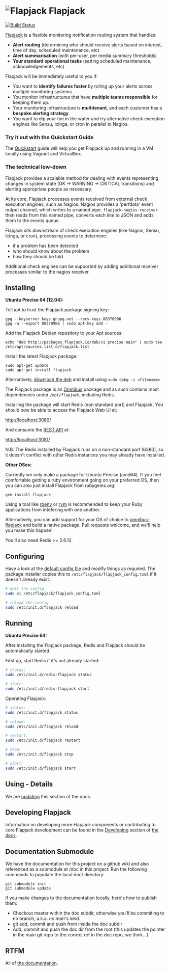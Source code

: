 # ![Flapjack](http://flapjack.io/images/flapjack-2013-notext-transparent-50-50.png "Flapjack") Flapjack

[![Build Status](https://travis-ci.org/flapjack/flapjack.png)](https://travis-ci.org/flapjack/flapjack)

[Flapjack](http://flapjack.io/) is a flexible monitoring notification routing system that handles:

* **Alert routing** (determining who should receive alerts based on interest, time of day, scheduled maintenance, etc)
* **Alert summarisation** (with per-user, per media summary thresholds)
* **Your standard operational tasks** (setting scheduled maintenance, acknowledgements, etc)

Flapjack will be immediately useful to you if:

* You want to **identify failures faster** by rolling up your alerts across multiple monitoring systems.
* You monitor infrastructures that have **multiple teams responsible** for keeping them up.
* Your monitoring infrastructure is **multitenant**, and each customer has a **bespoke alerting strategy**.
* You want to dip your toe in the water and try alternative check execution engines like Sensu, Icinga, or cron in parallel to Nagios.

### Try it out with the Quickstart Guide

The [Quickstart](http://flapjack.io/quickstart/) guide will help you get Flapjack up and running in a VM locally using Vagrant and VirtualBox.

### The technical low-down

Flapjack provides a scalable method for dealing with events representing changes in system state (OK -> WARNING -> CRITICAL transitions) and alerting appropriate people as necessary.

At its core, Flapjack processes events received from external check execution engines, such as Nagios. Nagios provides a 'perfdata' event output channel, which writes to a named pipe. `flapjack-nagios-receiver` then reads from this named pipe, converts each line to JSON and adds them to the events queue.

Flapjack sits downstream of check execution engines (like Nagios, Sensu, Icinga, or cron), processing events to determine:

 * if a problem has been detected
 * who should know about the problem
 * how they should be told

Additional check engines can be supported by adding additional receiver processes similar to the nagios receiver.

## Installing

**Ubuntu Precise 64 (12.04):**

Tell apt to trust the Flapjack package signing key:

```
gpg --keyserver keys.gnupg.net --recv-keys 803709B6
gpg -a --export 803709B6 | sudo apt-key add -
```

Add the Flapjack Debian repository to your Apt sources:

``` text
echo "deb http://packages.flapjack.io/deb/v1 precise main" | sudo tee /etc/apt/sources.list.d/flapjack.list
```

Install the latest Flapjack package:

``` text
sudo apt-get update
sudo apt-get install flapjack
```

Alternatively, [download the deb](http://packages.flapjack.io/deb/v1/pool/main/f/flapjack/) and install using `sudo dpkg -i <filename>`

The Flapjack package is an [Omnibus](https://github.com/opscode/omnibus) package and as such contains most dependencies under `/opt/flapjack`, including Redis.

Installing the package will start Redis (non standard port) and Flapjack. You should now be able to access the Flapjack Web UI at:

[http://localhost:3080/](http://localhost:3080)

And consume the [REST API](http://flapjack.io/docs/1.0/jsonapi/) at:

[http://localhost:3081/](http://localhost:3081)

N.B. The Redis installed by Flapjack runs on a non-standard port (6380), so it doesn't conflict with other Redis instances you may already have installed.

**Other OSes:**

Currently we only make a package for Ubuntu Precise (amd64). If you feel comfortable getting a ruby environment going on your preferred OS, then you can also just install Flapjack from rubygems.org:

```text
gem install flapjack
```

Using a tool like [rbenv](https://github.com/sstephenson/rbenv) or [rvm](https://rvm.io/) is recommended to keep your Ruby applications from intefering with one another.

Alternatively, you can add support for your OS of choice to [omnibus-flapjack](https://github.com/flapjack/omnibus-flapjack) and build a native package. Pull requests welcome, and we'll help you make this happen!

You'll also need Redis >= 2.6.12.

## Configuring

Have a look at the [default config file](https://github.com/flapjack/flapjack/blob/master/etc/flapjack_config.toml.example) and modify things as required. The package installer copies this to `/etc/flapjack/flapjack_config.toml` if it doesn't already exist.

``` bash
# edit the config
sudo vi /etc/flapjack/flapjack_config.toml

# reload the config
sudo /etc/init.d/flapjack reload
```

## Running

**Ubuntu Precise 64:**

After installing the Flapjack package, Redis and Flapjack should be automatically started.

First up, start Redis if it's not already started:

``` bash
# status:
sudo /etc/init.d/redis-flapjack status

# start:
sudo /etc/init.d/redis-flapjack start
```

Operating Flapjack:

``` bash
# status:
sudo /etc/init.d/flapjack status

# reload:
sudo /etc/init.d/flapjack reload

# restart:
sudo /etc/init.d/flapjack restart

# stop:
sudo /etc/init.d/flapjack stop

# start:
sudo /etc/init.d/flapjack start
```

## Using - Details

We are [updating](https://github.com/flapjack/flapjack/issues/624) this section of the docs.

## Developing Flapjack

Information on developing more Flapjack components or contributing to core Flapjack development can be found in the [Developing](http://flapjack.io/docs/1.0/development/DEVELOPING/) section of [the docs](http://flapjack.io/docs/1.0/).

## Documentation Submodule

We have the documentation for this project on a github wiki and also referenced as a submodule at /doc in this project. Run the following commands to populate the local doc/ directory:

```
git submodule init
git submodule update
```

If you make changes to the documentation locally, here's how to publish them:

* Checkout master within the doc subdir, otherwise you'll be commiting to no branch, a.k.a. *no man's land*.
* git add, commit and push from inside the doc subdir
* Add, commit and push the doc dir from the root (this updates the pointer in the main git repo to the correct ref in the doc repo, we think...)

## RTFM

All of [the documentation](http://flapjack.io/docs).

